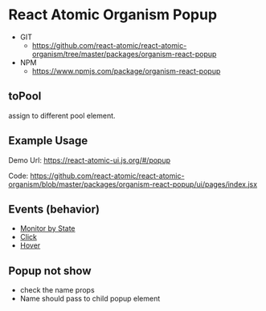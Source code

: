 React Atomic Organism Popup
===============
   * GIT
      * https://github.com/react-atomic/react-atomic-organism/tree/master/packages/organism-react-popup 
   * NPM
      * https://www.npmjs.com/package/organism-react-popup 

## toPool
assign to different pool element.

## Example Usage
Demo Url:
https://react-atomic-ui.js.org/#/popup

Code:
https://github.com/react-atomic/react-atomic-organism/blob/master/packages/organism-react-popup/ui/pages/index.jsx

## Events (behavior)
   * [Monitor by State](https://github.com/react-atomic/react-atomic-organism/blob/master/packages/organism-react-popup/ui/organisms/PopupMonitor.jsx)
   * [Click](https://github.com/react-atomic/react-atomic-organism/blob/master/packages/organism-react-popup/ui/organisms/PopupClick.jsx)
   * [Hover](https://github.com/react-atomic/react-atomic-organism/blob/master/packages/organism-react-popup/ui/organisms/PopupHover.jsx)

## Popup not show
   * check the name props
   * Name should pass to child popup element
